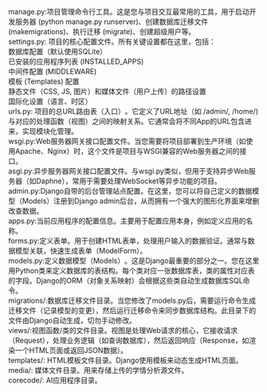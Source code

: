 manage.py: ​项目管理命令行工具。这是您与项目交互最常用的工具，用于启动开发服务器 (python manage.py runserver)、创建数据库迁移文件 (makemigrations)、执行迁移 (migrate)、创建超级用户等。  
​settings.py: ​项目的核心配置文件。所有关键设置都在这里，包括：  
数据库配置（默认使用SQLite）  
已安装的应用程序列表 (INSTALLED_APPS)  
中间件配置 (MIDDLEWARE)  
模板 (Templates) 配置  
静态文件（CSS, JS, 图片）和媒体文件（用户上传）的路径设置  
国际化设置（语言、时区）  
​urls.py: ​项目的总URL路由表（入口）​。它定义了URL地址（如 /admin/, /home/) 与对应的处理函数（视图）之间的映射关系。它通常会将不同App的URL包含进来，实现模块化管理。  
wsgi.py: ​Web服务器网关接口配置文件。当您需要将项目部署到生产环境（如使用Apache、Nginx）时，这个文件是项目与WSGI兼容的Web服务器之间的接口。  
asgi.py: ​异步服务器网关接口配置文件。与wsgi.py类似，但用于支持异步Web服务器（如Daphne），常用于需要处理WebSocket等异步功能的项目。  
​admin.py: ​Django自带的后台管理站点配置。在这里，您可以将自己定义的数据模型（Models）注册到Django admin后台，从而拥有一个强大的图形化界面来增删改查数据。  
​apps.py: ​当前应用程序的配置信息。主要用于配置应用本身，例如定义应用的名称。  
​forms.py: ​定义表单。用于创建HTML表单，处理用户输入的数据验证。通常与数据模型关联，快速生成表单（ModelForm）。  
​models.py: ​定义数据模型（Models）​。这是Django最重要的部分之一。您在这里用Python类来定义数据库的表结构。每个类对应一张数据库表，类的属性对应表的字段。Django的ORM（对象关系映射）会根据这些类自动生成数据库SQL命令。  
​migrations/: ​数据库迁移文件目录。当您修改了models.py后，需要运行命令生成迁移文件（记录模型的变更），然后运行迁移命令来同步数据库结构。​此目录下的文件由Django自动生成，切勿手动修改。​  
views/: ​视图函数/类的文件目录。视图是处理Web请求的核心，它接收请求（Request），处理业务逻辑（如查询数据库），然后返回响应（Response，如渲染一个HTML页面或返回JSON数据）。  
templates/: ​HTML模板文件目录。Django使用模板来动态生成HTML页面。  
​media/: ​媒体文件目录。用来存储上传的学情分析源文件。  
corecode/: AI应用程序目录。
